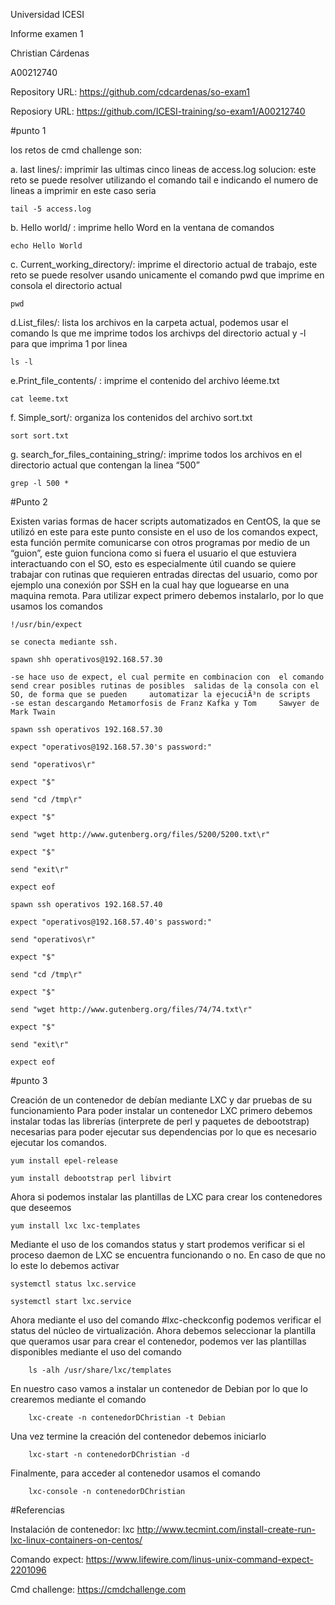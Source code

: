 Universidad ICESI

Informe examen 1

Christian Cárdenas

A00212740

Repository URL: https://github.com/cdcardenas/so-exam1

Reposiory URL: https://github.com/ICESI-training/so-exam1/A00212740



#punto 1

los retos de cmd challenge son:

a. last lines/: imprimir las ultimas cinco lineas de access.log
solucion: este reto se puede resolver utilizando el comando tail e indicando el numero de lineas a imprimir en este caso seria
	
	tail -5 access.log

b. Hello world/ : imprime hello Word en la ventana de comandos

	echo Hello World

c. Current_working_directory/: imprime el directorio actual de trabajo, este reto se puede resolver usando unicamente el comando pwd que imprime en consola el directorio actual

	pwd

d.List_files/: lista los archivos en la carpeta actual, podemos usar el comando ls que me imprime todos los archivps del directorio actual y -l para que imprima 1 por linea

	ls -l

e.Print_file_contents/ : imprime el contenido del archivo léeme.txt

	cat leeme.txt

f. Simple_sort/: organiza los contenidos del archivo sort.txt

	sort sort.txt

g. search_for_files_containing_string/: imprime todos los archivos en el directorio actual que contengan la linea “500”

	grep -l 500 *

#Punto 2

Existen varias formas de hacer scripts automatizados en CentOS, la que se utilizó en este para este punto consiste en el uso de los comandos expect, esta función permite comunicarse con otros programas por medio de un “guion”, este guion funciona como si fuera el usuario el que estuviera interactuando con el SO, esto es especialmente útil cuando se quiere trabajar con rutinas que requieren entradas directas del usuario, como por ejemplo una conexión por SSH en la cual hay que loguearse en una maquina remota.
Para utilizar expect primero debemos instalarlo, por lo que usamos los comandos


	!/usr/bin/expect

	se conecta mediante ssh.

	spawn shh operativos@192.168.57.30

	-se hace uso de expect, el cual permite en combinacion con 	el comando send crear posibles rutinas de posibles 	salidas de la consola con el SO, de forma que se pueden 	automatizar la ejecuciÃ³n de scripts
	-se estan descargando Metamorfosis de Franz Kafka y Tom 	Sawyer de Mark Twain

	spawn ssh operativos 192.168.57.30

	expect "operativos@192.168.57.30's password:"

	send "operativos\r"

	expect "$"

	send "cd /tmp\r"

	expect "$"

	send "wget http://www.gutenberg.org/files/5200/5200.txt\r"

	expect "$"

	send "exit\r"

	expect eof

	spawn ssh operativos 192.168.57.40

	expect "operativos@192.168.57.40's password:"

	send "operativos\r"

	expect "$"

	send "cd /tmp\r"

	expect "$"

	send "wget http://www.gutenberg.org/files/74/74.txt\r"

	expect "$"

	send "exit\r"

	expect eof


#punto 3

Creación de un contenedor de debían mediante LXC y dar pruebas de su funcionamiento
Para poder instalar un contenedor LXC primero debemos instalar todas las librerías (interprete de perl y paquetes de debootstrap) necesarias para poder ejecutar sus dependencias por lo que es necesario ejecutar los comandos.

	yum install epel-release

	yum install debootstrap perl libvirt

Ahora si podemos instalar las plantillas de LXC para crear los contenedores que deseemos

	yum install lxc lxc-templates

Mediante el uso de los comandos status y start prodemos verificar si el proceso daemon de LXC se encuentra funcionando o no. En caso de que no lo este lo debemos activar

	systemctl status lxc.service

	systemctl start lxc.service

Ahora mediante el uso del comando #lxc-checkconfig podemos verificar el status del núcleo de virtualización.
Ahora debemos seleccionar la plantilla que queramos usar para crear el contenedor, podemos ver las plantillas disponibles mediante el uso del comando

		ls -alh /usr/share/lxc/templates
En nuestro caso vamos a instalar un contenedor de Debian por lo que lo crearemos mediante el comando

		lxc-create -n contenedorDChristian -t Debian

Una vez termine la creación del contenedor debemos iniciarlo 
		
		lxc-start -n contenedorDChristian -d

Finalmente, para acceder al contenedor usamos el comando

		lxc-console -n contenedorDChristian


#Referencias

Instalación de contenedor: lxc http://www.tecmint.com/install-create-run-lxc-linux-containers-on-centos/

Comando expect: https://www.lifewire.com/linus-unix-command-expect-2201096

Cmd challenge: https://cmdchallenge.com

